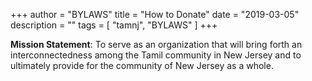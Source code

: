 +++
author = "BYLAWS"
title = "How to Donate"
date = "2019-03-05"
description = ""
tags = [
    "tamnj", "BYLAWS"
]
+++


 
 
**Mission Statement**: To serve as an organization that will bring forth an interconnectedness among the Tamil community in New Jersey and to ultimately provide for the community of New Jersey as a whole.
